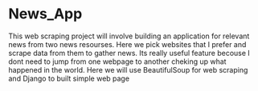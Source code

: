 # News_App
This web scraping project will involve building an application for relevant news from two news resourses. Here we pick websites that I prefer and scrape data from them to gather news. Its really useful feature becouse I dont need to jump from one webpage to another cheking up what happened in the world.
Here we will use BeautifulSoup for web scraping and Django to built simple web page
